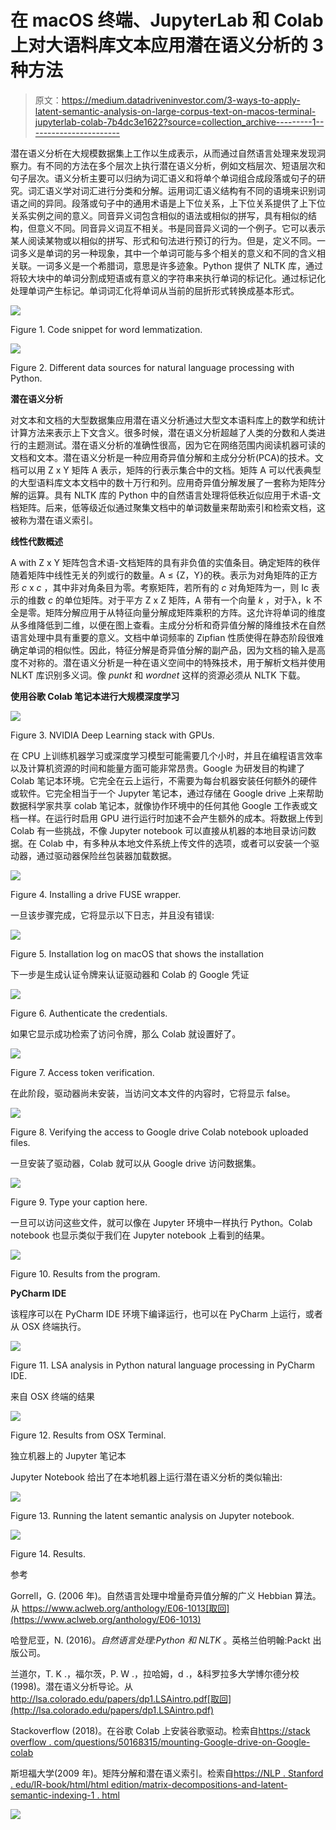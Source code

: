 # 在 macOS 终端、JupyterLab 和 Colab 上对大语料库文本应用潜在语义分析的 3 种方法

> 原文：<https://medium.datadriveninvestor.com/3-ways-to-apply-latent-semantic-analysis-on-large-corpus-text-on-macos-terminal-jupyterlab-colab-7b4dc3e1622?source=collection_archive---------1----------------------->

潜在语义分析在大规模数据集上工作以生成表示，从而通过自然语言处理来发现洞察力。有不同的方法在多个层次上执行潜在语义分析，例如文档层次、短语层次和句子层次。语义分析主要可以归纳为词汇语义和将单个单词组合成段落或句子的研究。词汇语义学对词汇进行分类和分解。运用词汇语义结构有不同的语境来识别词语之间的异同。段落或句子中的通用术语是上下位关系，上下位关系提供了上下位关系实例之间的意义。同音异义词包含相似的语法或相似的拼写，具有相似的结构，但意义不同。同音异义词互不相关。书是同音异义词的一个例子。它可以表示某人阅读某物或以相似的拼写、形式和句法进行预订的行为。但是，定义不同。一词多义是单词的另一种现象，其中一个单词可能与多个相关的意义和不同的含义相关联。一词多义是一个希腊词，意思是许多迹象。Python 提供了 NLTK 库，通过将较大块中的单词分割成短语或有意义的字符串来执行单词的标记化。通过标记化处理单词产生标记。单词词汇化将单词从当前的屈折形式转换成基本形式。

![](img/791645eeaad88c0d94d8aebceccaafb1.png)

Figure 1\. Code snippet for word lemmatization.

![](img/7fd8baa96179a5719074cdd4cd80f955.png)

Figure 2\. Different data sources for natural language processing with Python.

**潜在语义分析**

对文本和文档的大型数据集应用潜在语义分析通过大型文本语料库上的数学和统计计算方法来表示上下文含义。很多时候，潜在语义分析超越了人类的分数和人类进行的主题测试。潜在语义分析的准确性很高，因为它在网络范围内阅读机器可读的文档和文本。潜在语义分析是一种应用奇异值分解和主成分分析(PCA)的技术。文档可以用 Z x Y 矩阵 A 表示，矩阵的行表示集合中的文档。矩阵 A 可以代表典型的大型语料库文本文档中的数十万行和列。应用奇异值分解发展了一套称为矩阵分解的运算。具有 NLTK 库的 Python 中的自然语言处理将低秩近似应用于术语-文档矩阵。后来，低等级近似通过聚集文档中的单词数量来帮助索引和检索文档，这被称为潜在语义索引。

**线性代数概述**

A with Z x Y 矩阵包含术语-文档矩阵的具有非负值的实值条目。确定矩阵的秩伴随着矩阵中线性无关的列或行的数量。A ≤ {Z，Y}的秩。表示为对角矩阵的正方形 *c* x *c* ，其中非对角条目为零。考察矩阵，若所有的 *c* 对角矩阵为一，则 Ic 表示的维数 *c* 的单位矩阵。对于平方 Z x Z 矩阵，A 带有一个向量 *k* ，对于λ，k 不全是零。矩阵分解应用于从特征向量分解成矩阵乘积的方阵。这允许将单词的维度从多维降低到二维，以便在图上查看。主成分分析和奇异值分解的降维技术在自然语言处理中具有重要的意义。文档中单词频率的 Zipfian 性质使得在静态阶段很难确定单词的相似性。因此，特征分解是奇异值分解的副产品，因为文档的输入是高度不对称的。潜在语义分析是一种在语义空间中的特殊技术，用于解析文档并使用 NLKT 库识别多义词。像 *punkt* 和 *wordnet* 这样的资源必须从 NLTK 下载。

**使用谷歌 Colab 笔记本进行大规模深度学习**

![](img/0fac7d45d698f4cb24ae2e4fb73f1741.png)

Figure 3\. NVIDIA Deep Learning stack with GPUs.

在 CPU 上训练机器学习或深度学习模型可能需要几个小时，并且在编程语言效率以及计算机资源的时间和能量方面可能非常昂贵。Google 为研发目的构建了 Colab 笔记本环境。它完全在云上运行，不需要为每台机器安装任何额外的硬件或软件。它完全相当于一个 Jupyter 笔记本，通过存储在 Google drive 上来帮助数据科学家共享 colab 笔记本，就像协作环境中的任何其他 Google 工作表或文档一样。在运行时启用 GPU 进行运行时加速不会产生额外的成本。将数据上传到 Colab 有一些挑战，不像 Jupyter notebook 可以直接从机器的本地目录访问数据。在 Colab 中，有多种从本地文件系统上传文件的选项，或者可以安装一个驱动器，通过驱动器保险丝包装器加载数据。

![](img/5aeb174c820611b052f2a5533c6b3a86.png)

Figure 4\. Installing a drive FUSE wrapper.

一旦该步骤完成，它将显示以下日志，并且没有错误:

![](img/db35afbbe7e1e9495c464fa6197f75a0.png)

Figure 5\. Installation log on macOS that shows the installation

下一步是生成认证令牌来认证驱动器和 Colab 的 Google 凭证

![](img/714265b4aa162fd1ab784eb0401e1baf.png)

Figure 6\. Authenticate the credentials.

如果它显示成功检索了访问令牌，那么 Colab 就设置好了。

![](img/8779d904594639b8da96a44026e6d095.png)

Figure 7\. Access token verification.

在此阶段，驱动器尚未安装，当访问文本文件的内容时，它将显示 false。

![](img/bac5e886d11f2321d6c0c6351040d664.png)

Figure 8\. Verifying the access to Google drive Colab notebook uploaded files.

一旦安装了驱动器，Colab 就可以从 Google drive 访问数据集。

![](img/cc8c021264b3c81a56c3b1cdfa8b6688.png)

Figure 9\. Type your caption here.

一旦可以访问这些文件，就可以像在 Jupyter 环境中一样执行 Python。Colab notebook 也显示类似于我们在 Jupyter notebook 上看到的结果。

![](img/cb3b1bfb2dcfbde8ac303a08c1681007.png)

Figure 10\. Results from the program.

**PyCharm IDE**

该程序可以在 PyCharm IDE 环境下编译运行，也可以在 PyCharm 上运行，或者从 OSX 终端执行。

![](img/97edf74cadd2c26493392ff631ea791b.png)

Figure 11\. LSA analysis in Python natural language processing in PyCharm IDE.

来自 OSX 终端的结果

![](img/5d75ca3e49023a7b6432c0e63f68e68b.png)

Figure 12\. Results from OSX Terminal.

独立机器上的 Jupyter 笔记本

Jupyter Notebook 给出了在本地机器上运行潜在语义分析的类似输出:

![](img/734908a1172a5ccb3eb033a68d19f083.png)

Figure 13\. Running the latent semantic analysis on Jupyter notebook.

![](img/33932334dd5e34cb4b04e21a1bd3c88c.png)

Figure 14\. Results.

参考

Gorrell，G. (2006 年)。自然语言处理中增量奇异值分解的广义 Hebbian 算法。从 https://www.aclweb.org/anthology/E06-1013[取回](https://www.aclweb.org/anthology/E06-1013)

哈登尼亚，N. (2016)。*自然语言处理:Python 和 NLTK* 。英格兰伯明翰:Packt 出版公司。

兰道尔，T. K .，福尔茨，P. W .，拉哈姆，d .，&科罗拉多大学博尔德分校(1998)。潜在语义分析导论。从 http://lsa.colorado.edu/papers/dp1.LSAintro.pdf[取回](http://lsa.colorado.edu/papers/dp1.LSAintro.pdf)

Stackoverflow (2018)。在谷歌 Colab 上安装谷歌驱动。检索自[https://stack overflow . com/questions/50168315/mounting-Google-drive-on-Google-colab](https://stackoverflow.com/questions/50168315/mounting-google-drive-on-google-colab)

斯坦福大学(2009 年)。矩阵分解和潜在语义索引。检索自[https://NLP . Stanford . edu/IR-book/html/html edition/matrix-decompositions-and-latent-semantic-indexing-1 . html](https://nlp.stanford.edu/IR-book/html/htmledition/matrix-decompositions-and-latent-semantic-indexing-1.html)

[![](img/b6f926ec4f9727dcfb41809c9f59a85e.png)](http://eepurl.com/dw5NFP)